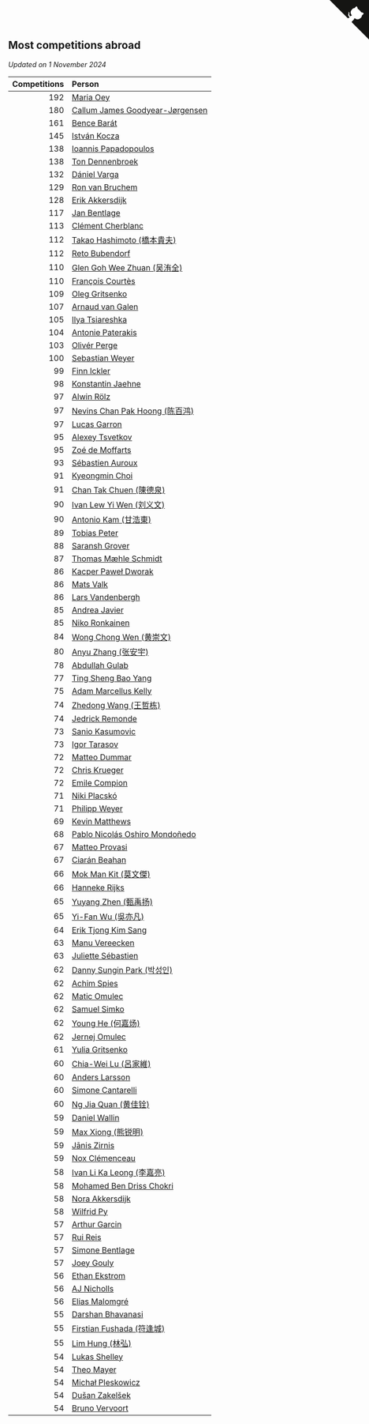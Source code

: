 ## Most competitions abroad

*Updated on  1 November 2024*

| Competitions | Person |
| ---: | :--- |
| 192 | [Maria Oey](https://www.worldcubeassociation.org/persons/2007OEYM01) |
| 180 | [Callum James Goodyear-Jørgensen](https://www.worldcubeassociation.org/persons/2012GOOD02) |
| 161 | [Bence Barát](https://www.worldcubeassociation.org/persons/2008BARA01) |
| 145 | [István Kocza](https://www.worldcubeassociation.org/persons/2005KOCZ01) |
| 138 | [Ioannis Papadopoulos](https://www.worldcubeassociation.org/persons/2013PAPA01) |
| 138 | [Ton Dennenbroek](https://www.worldcubeassociation.org/persons/2003DENN01) |
| 132 | [Dániel Varga](https://www.worldcubeassociation.org/persons/2008VARG01) |
| 129 | [Ron van Bruchem](https://www.worldcubeassociation.org/persons/2003BRUC01) |
| 128 | [Erik Akkersdijk](https://www.worldcubeassociation.org/persons/2005AKKE01) |
| 117 | [Jan Bentlage](https://www.worldcubeassociation.org/persons/2010BENT01) |
| 113 | [Clément Cherblanc](https://www.worldcubeassociation.org/persons/2014CHER05) |
| 112 | [Takao Hashimoto (橋本貴夫)](https://www.worldcubeassociation.org/persons/2007HASH01) |
| 112 | [Reto Bubendorf](https://www.worldcubeassociation.org/persons/2012BUBE01) |
| 110 | [Glen Goh Wee Zhuan (吴洧全)](https://www.worldcubeassociation.org/persons/2015ZHUA01) |
| 110 | [François Courtès](https://www.worldcubeassociation.org/persons/2008COUR01) |
| 109 | [Oleg Gritsenko](https://www.worldcubeassociation.org/persons/2011GRIT01) |
| 107 | [Arnaud van Galen](https://www.worldcubeassociation.org/persons/2006GALE01) |
| 105 | [Ilya Tsiareshka](https://www.worldcubeassociation.org/persons/2012TERE01) |
| 104 | [Antonie Paterakis](https://www.worldcubeassociation.org/persons/2012PATE01) |
| 103 | [Olivér Perge](https://www.worldcubeassociation.org/persons/2007PERG01) |
| 100 | [Sebastian Weyer](https://www.worldcubeassociation.org/persons/2010WEYE02) |
| 99 | [Finn Ickler](https://www.worldcubeassociation.org/persons/2012ICKL01) |
| 98 | [Konstantin Jaehne](https://www.worldcubeassociation.org/persons/2015JAEH01) |
| 97 | [Alwin Rölz](https://www.worldcubeassociation.org/persons/2016ROLZ01) |
| 97 | [Nevins Chan Pak Hoong (陈百鸿)](https://www.worldcubeassociation.org/persons/2010CHAN20) |
| 97 | [Lucas Garron](https://www.worldcubeassociation.org/persons/2006GARR01) |
| 95 | [Alexey Tsvetkov](https://www.worldcubeassociation.org/persons/2017TSVE02) |
| 95 | [Zoé de Moffarts](https://www.worldcubeassociation.org/persons/2010MOFF02) |
| 93 | [Sébastien Auroux](https://www.worldcubeassociation.org/persons/2008AURO01) |
| 91 | [Kyeongmin Choi](https://www.worldcubeassociation.org/persons/2017CHOI07) |
| 91 | [Chan Tak Chuen (陳德泉)](https://www.worldcubeassociation.org/persons/2007CHUE01) |
| 90 | [Ivan Lew Yi Wen (刘义文)](https://www.worldcubeassociation.org/persons/2012WENI01) |
| 90 | [Antonio Kam (甘浩東)](https://www.worldcubeassociation.org/persons/2017TUNG13) |
| 89 | [Tobias Peter](https://www.worldcubeassociation.org/persons/2014PETE03) |
| 88 | [Saransh Grover](https://www.worldcubeassociation.org/persons/2014GROV01) |
| 87 | [Thomas Mæhle Schmidt](https://www.worldcubeassociation.org/persons/2013SCHM02) |
| 86 | [Kacper Paweł Dworak](https://www.worldcubeassociation.org/persons/2020DWOR01) |
| 86 | [Mats Valk](https://www.worldcubeassociation.org/persons/2007VALK01) |
| 86 | [Lars Vandenbergh](https://www.worldcubeassociation.org/persons/2003VAND01) |
| 85 | [Andrea Javier](https://www.worldcubeassociation.org/persons/2010JAVI01) |
| 85 | [Niko Ronkainen](https://www.worldcubeassociation.org/persons/2010RONK01) |
| 84 | [Wong Chong Wen (黄崇文)](https://www.worldcubeassociation.org/persons/2014WENW01) |
| 80 | [Anyu Zhang (张安宇)](https://www.worldcubeassociation.org/persons/2012ZHAN08) |
| 78 | [Abdullah Gulab](https://www.worldcubeassociation.org/persons/2014GULA02) |
| 77 | [Ting Sheng Bao Yang](https://www.worldcubeassociation.org/persons/2008BAOY01) |
| 75 | [Adam Marcellus Kelly](https://www.worldcubeassociation.org/persons/2016KELL10) |
| 74 | [Zhedong Wang (王哲栋)](https://www.worldcubeassociation.org/persons/2015WANG83) |
| 74 | [Jedrick Remonde](https://www.worldcubeassociation.org/persons/2008REMO01) |
| 73 | [Sanio Kasumovic](https://www.worldcubeassociation.org/persons/2009KASU01) |
| 73 | [Igor Tarasov](https://www.worldcubeassociation.org/persons/2016TARA04) |
| 72 | [Matteo Dummar](https://www.worldcubeassociation.org/persons/2017DUMM01) |
| 72 | [Chris Krueger](https://www.worldcubeassociation.org/persons/2006KRUE01) |
| 72 | [Emile Compion](https://www.worldcubeassociation.org/persons/2007COMP01) |
| 71 | [Niki Placskó](https://www.worldcubeassociation.org/persons/2008PLAC01) |
| 71 | [Philipp Weyer](https://www.worldcubeassociation.org/persons/2010WEYE01) |
| 69 | [Kevin Matthews](https://www.worldcubeassociation.org/persons/2010MATT02) |
| 68 | [Pablo Nicolás Oshiro Mondoñedo](https://www.worldcubeassociation.org/persons/2010MOND01) |
| 67 | [Matteo Provasi](https://www.worldcubeassociation.org/persons/2009PROV01) |
| 67 | [Ciarán Beahan](https://www.worldcubeassociation.org/persons/2012BEAH01) |
| 66 | [Mok Man Kit (莫文傑)](https://www.worldcubeassociation.org/persons/2009KITM01) |
| 66 | [Hanneke Rijks](https://www.worldcubeassociation.org/persons/2008RIJK01) |
| 65 | [Yuyang Zhen (甄禹扬)](https://www.worldcubeassociation.org/persons/2013ZHEN11) |
| 65 | [Yi-Fan Wu (吳亦凡)](https://www.worldcubeassociation.org/persons/2010WUIF01) |
| 64 | [Erik Tjong Kim Sang](https://www.worldcubeassociation.org/persons/2018SANG01) |
| 63 | [Manu Vereecken](https://www.worldcubeassociation.org/persons/2010VERE01) |
| 63 | [Juliette Sébastien](https://www.worldcubeassociation.org/persons/2014SEBA01) |
| 62 | [Danny Sungin Park (박성인)](https://www.worldcubeassociation.org/persons/2015PARK13) |
| 62 | [Achim Spies](https://www.worldcubeassociation.org/persons/2021SPIE01) |
| 62 | [Matic Omulec](https://www.worldcubeassociation.org/persons/2010OMUL02) |
| 62 | [Samuel Simko](https://www.worldcubeassociation.org/persons/2016SIMK01) |
| 62 | [Young He (何嘉炀)](https://www.worldcubeassociation.org/persons/2014HEYO01) |
| 62 | [Jernej Omulec](https://www.worldcubeassociation.org/persons/2010OMUL01) |
| 61 | [Yulia Gritsenko](https://www.worldcubeassociation.org/persons/2012SIDO01) |
| 60 | [Chia-Wei Lu (呂家維)](https://www.worldcubeassociation.org/persons/2007LUCH01) |
| 60 | [Anders Larsson](https://www.worldcubeassociation.org/persons/2003LARS01) |
| 60 | [Simone Cantarelli](https://www.worldcubeassociation.org/persons/2012CANT02) |
| 60 | [Ng Jia Quan (黄佳铨)](https://www.worldcubeassociation.org/persons/2015QUAN03) |
| 59 | [Daniel Wallin](https://www.worldcubeassociation.org/persons/2013WALL03) |
| 59 | [Max Xiong (熊锐明)](https://www.worldcubeassociation.org/persons/2015XION03) |
| 59 | [Jānis Zirnis](https://www.worldcubeassociation.org/persons/2013ZIRN01) |
| 59 | [Nox Clémenceau](https://www.worldcubeassociation.org/persons/2015CLEM03) |
| 58 | [Ivan Li Ka Leong (李嘉亮)](https://www.worldcubeassociation.org/persons/2015LEON02) |
| 58 | [Mohamed Ben Driss Chokri](https://www.worldcubeassociation.org/persons/2015CHOK01) |
| 58 | [Nora Akkersdijk](https://www.worldcubeassociation.org/persons/2009CHRI03) |
| 58 | [Wilfrid Py](https://www.worldcubeassociation.org/persons/2016PYWI01) |
| 57 | [Arthur Garcin](https://www.worldcubeassociation.org/persons/2014GARC27) |
| 57 | [Rui Reis](https://www.worldcubeassociation.org/persons/2015REIS02) |
| 57 | [Simone Bentlage](https://www.worldcubeassociation.org/persons/2014OHLE01) |
| 57 | [Joey Gouly](https://www.worldcubeassociation.org/persons/2007GOUL01) |
| 56 | [Ethan Ekstrom](https://www.worldcubeassociation.org/persons/2018EKST01) |
| 56 | [AJ Nicholls](https://www.worldcubeassociation.org/persons/2015NICH04) |
| 56 | [Elias Malomgré](https://www.worldcubeassociation.org/persons/2017MALO02) |
| 55 | [Darshan Bhavanasi](https://www.worldcubeassociation.org/persons/2022BHAV01) |
| 55 | [Firstian Fushada (符逢城)](https://www.worldcubeassociation.org/persons/2015FUSH01) |
| 55 | [Lim Hung (林弘)](https://www.worldcubeassociation.org/persons/2016HUNG08) |
| 54 | [Lukas Shelley](https://www.worldcubeassociation.org/persons/2016SHEL03) |
| 54 | [Theo Mayer](https://www.worldcubeassociation.org/persons/2012MAYE01) |
| 54 | [Michał Pleskowicz](https://www.worldcubeassociation.org/persons/2009PLES01) |
| 54 | [Dušan Zakelšek](https://www.worldcubeassociation.org/persons/2012ZAKE02) |
| 54 | [Bruno Vervoort](https://www.worldcubeassociation.org/persons/2011VERV01) |


<a href="https://github.com/jonatanklosko/wca_statistics" class="github-corner" aria-label="View source on Github"><svg width="80" height="80" viewBox="0 0 250 250" style="fill:#151513; color:#fff; position: absolute; top: 0; border: 0; right: 0;" aria-hidden="true"><path d="M0,0 L115,115 L130,115 L142,142 L250,250 L250,0 Z"></path><path d="M128.3,109.0 C113.8,99.7 119.0,89.6 119.0,89.6 C122.0,82.7 120.5,78.6 120.5,78.6 C119.2,72.0 123.4,76.3 123.4,76.3 C127.3,80.9 125.5,87.3 125.5,87.3 C122.9,97.6 130.6,101.9 134.4,103.2" fill="currentColor" style="transform-origin: 130px 106px;" class="octo-arm"></path><path d="M115.0,115.0 C114.9,115.1 118.7,116.5 119.8,115.4 L133.7,101.6 C136.9,99.2 139.9,98.4 142.2,98.6 C133.8,88.0 127.5,74.4 143.8,58.0 C148.5,53.4 154.0,51.2 159.7,51.0 C160.3,49.4 163.2,43.6 171.4,40.1 C171.4,40.1 176.1,42.5 178.8,56.2 C183.1,58.6 187.2,61.8 190.9,65.4 C194.5,69.0 197.7,73.2 200.1,77.6 C213.8,80.2 216.3,84.9 216.3,84.9 C212.7,93.1 206.9,96.0 205.4,96.6 C205.1,102.4 203.0,107.8 198.3,112.5 C181.9,128.9 168.3,122.5 157.7,114.1 C157.9,116.9 156.7,120.9 152.7,124.9 L141.0,136.5 C139.8,137.7 141.6,141.9 141.8,141.8 Z" fill="currentColor" class="octo-body"></path></svg></a><style>.github-corner:hover .octo-arm{animation:octocat-wave 560ms ease-in-out}@keyframes octocat-wave{0%,100%{transform:rotate(0)}20%,60%{transform:rotate(-25deg)}40%,80%{transform:rotate(10deg)}}@media (max-width:500px){.github-corner:hover .octo-arm{animation:none}.github-corner .octo-arm{animation:octocat-wave 560ms ease-in-out}}</style>
